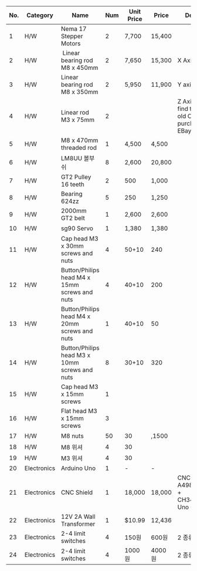 No.	|	Category	|	Name	|	Num	|	Unit Price	|	 Price 	|	Description	|	Seller	|	Link fo shopping
---	|	---	|	---	|	---	|	---	|	---	|	---	|	---	|	---
1	|	H/W	|	Nema 17 Stepper Motors	|	2	|	 7,700 	|	 15,400 	|		|	미스터조각기	|	https://smartstore.naver.com/mrcnc/products/2097373008
2	|	H/W	|	 Linear bearing rod M8 x 450mm	|	2	|	 7,650 	|	 15,300 	|	X Axis	|	베어링가게	|	https://smartstore.naver.com/allbearing/products/403940030
3	|	H/W	|	Linear bearing rod M8 x 350mm	|	2	|	 5,950 	|	 11,900 	|	Y axis	|		|	
4	|	H/W	|	Linear rod M3 x 75mm	|	2	|		|		|	Z Axis (You can find them in any old CDROM or purchase on EBay)	|		|	
5	|	H/W	|	M8 x 470mm threaded rod	|	1	|	 4,500 	|	 4,500 	|		|	내써팝	|	https://smartstore.naver.com/nasspop/products/3559839665
6	|	H/W	|	LM8UU 볼부쉬	|	8	|	 2,600 	|	20,800 	|		| 베어링가게		|	https://smartstore.naver.com/allbearing/products/527013608
7	|	H/W	|	GT2 Pulley 16 teeth	|	2	|	 500 	|	 1,000 	|		|		|	https://smartstore.naver.com/nasspop/products/337008823
8	|	H/W	|	Bearing 624zz	|	5	|	 250 	|	 1,250 	|		|		|	https://smartstore.naver.com/nasspop/products/337005985
9	|	H/W	|	2000mm GT2 belt	|	1	|	 2,600 	|	 2,600 	|		|		|	https://smartstore.naver.com/nasspop/products/337008935
10	|	H/W	|	sg90 Servo	|	1	|	 1,380 	|	 1,380 	|		|	협신전자	|	https://smartstore.naver.com/ic11401/products/550103576
11	|	H/W	|	Cap head M3 x 30mm screws and nuts	|	4	|	50+10	|	 240 	|		|	영원툴	|	https://smartstore.naver.com/0109/products/2185058720
12	|	H/W	|	Button/Philips head M4 x 15mm screws and nuts	|	4	|	40+10	|	 200 	|		|		|	
13	|	H/W	|	Button/Philips head M4 x 20mm screws and nuts	|	1	|	40+10	|	 50 	|		|		|	
14	|	H/W	|	Button/Philips head M3 x 10mm screws and nuts	|	8	|	30+10	|	 320 	|		|		|	
15	|	H/W	|	Cap head M3 x 15mm screws	|	1	|		|		|		|		|	
16	|	H/W	|	Flat head M3 x 15mm screws	|	3	|		|		|		|		|	
17	|	H/W	|	M8 nuts	|	50	|	30	|	 ,1500 	|		| 영원툴	|	https://smartstore.naver.com/0109/products/2233911416
18	|	H/W	|	M8 위셔	|	4	|	30	|	  	|		| 영원툴 |	https://smartstore.naver.com/0109/products/2262082335
19	|	H/W	|	M3 위셔	|	4	|	30	|	  	|		|	영원툴 |	https://smartstore.naver.com/0109/products/2262082335
20	|	Electronics	|	Arduino Uno	|	1	|	-	|	 - 	|		|		|	
21	|	Electronics	|	CNC Shield	|	1	|	 18,000 	|	 18,000 	|	CNC Shield + A4988 Driver x 4 + CH340G(Arduino Uno Compatible)	|	미스터조각기	|	https://smartstore.naver.com/mrcnc/products/760201081
22	|	Electronics	|	12V 2A Wall Transformer	|	1	|	$10.99 	|	 12,436 	|		|	amazon	|	https://www.amazon.com/Adapter-100-240V-Transformers-Switching-Adaptor/dp/B019Q3U72M
23	|	Electronics	|	2-4 limit switches	|	4	|150원	| 600원 |	2 종류가 있음	| 3D몰 |	https://smartstore.naver.com/3dp/products/265616555
24	|	Electronics	|	2-4 limit switches	|	4	|1000원 | 4000원 |	2 종류가 있음	| 3D몰 |	https://smartstore.naver.com/3dp/products/262303632
